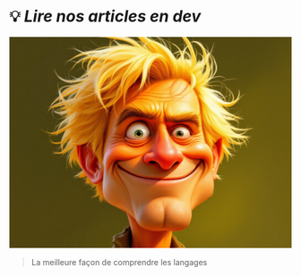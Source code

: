 # 💡 *Lire nos articles en dev*
![cover](./asset/cover.jpg)
>La meilleure façon de comprendre les langages